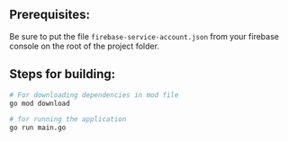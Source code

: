## Prerequisites:
Be sure to put the file `firebase-service-account.json` from your firebase console on the root of the project folder.

## Steps for building:

```bash
# For downloading dependencies in mod file
go mod download

# for running the application
go run main.go
```
